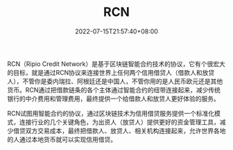 ﻿---
weight: 
title: "RCN"
description: "RCN（Ripio Credit Network）是基于区块链智能合约技术的协议，它有个很宏大的目标，就是通过RCN协议来连接世界上任何两个信用借贷人（借款人和放贷人），不管你是委内瑞拉、阿根..."
date: 2022-07-15T21:57:40+08:00
lastmod: 2022-07-15T16:45:40+08:00
draft: false
authors: ["seven"]
featuredImage: "rcn.webp"
link: "https://ripiocredit.network/"
tags: ["数字代币","RCN"]
categories: ["navigation"]
navigation: ["数字代币"]
lightgallery: true
toc: true
pinned: false
recommend: false
recommend1: false
---
RCN（Ripio Credit Network）是基于区块链智能合约技术的协议，它有个很宏大的目标，就是通过RCN协议来连接世界上任何两个信用借贷人（借款人和放贷人），不管你是委内瑞拉、阿根廷还是中国人，不管你用的是人民币欧元还是其他货币。RCN通过把借款链条的各个主体通过智能合约的纽带连接起来，减少传统银行的中介费用和管理费用，最终提供一个给借款人和放贷人更好体验的服务。

RCN试图用智能合约的协议，通过区块链技术为信用借贷服务提供一个标准化模式，连接行业的几个关键角色，为出资人（放贷人）提供更好的资金管理工具，减少借贷双方交易成本，最终把借款人、放贷人、相关机构连接起来，允许世界各地的人通过本地货币就可以实现信用借贷。

##  
